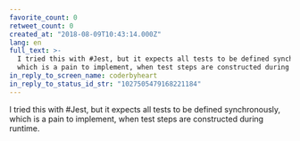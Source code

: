 ```yaml
---
favorite_count: 0
retweet_count: 0
created_at: "2018-08-09T10:43:14.000Z"
lang: en
full_text: >-
  I tried this with #Jest, but it expects all tests to be defined synchronously,
  which is a pain to implement, when test steps are constructed during runtime.
in_reply_to_screen_name: coderbyheart
in_reply_to_status_id_str: "1027505479168221184"
---
```


I tried this with #Jest, but it expects all tests to be defined synchronously,
which is a pain to implement, when test steps are constructed during runtime.
